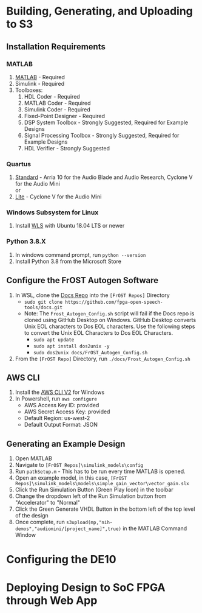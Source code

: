 # Building, Generating, and Uploading to S3
## Installation Requirements
### MATLAB   
1. [MATLAB](https://www.mathworks.com/downloads/) - Required  
2. Simulink                  - Required
3. Toolboxes:  
    1. HDL Coder                 - Required   
    2. MATLAB Coder              - Required     
    3. Simulink Coder            - Required 
    4. Fixed-Point Designer      - Required  
    5. DSP System Toolbox        - Strongly Suggested, Required for Example Designs  
    6. Signal Processing Toolbox - Strongly Suggested, Required for Example Designs  
    7. HDL Verifier              - Strongly Suggested  

### Quartus 
1. [Standard](https://fpgasoftware.intel.com/20.1/?edition=standard) - Arria 10 for the Audio Blade and Audio Research, Cyclone V for the Audio Mini  
or 
2. [Lite](https://fpgasoftware.intel.com/20.1/?edition=lite&platform=windows) - Cyclone V for the Audio Mini

### Windows Subsystem for Linux
1. Install [WLS](https://docs.microsoft.com/en-us/windows/wsl/install-win10) with Ubuntu 18.04 LTS or newer 

### Python 3.8.X
1. In windows command prompt, run `python --version`
2. Install Python 3.8 from the Microsoft Store

## Configure the FrOST Autogen Software
1. In WSL, clone the [Docs Repo](https://github.com/fpga-open-speech-tools/docs) into the `[FrOST Repos]` Directory 
    - `sudo git clone https://github.com/fpga-open-speech-tools/docs.git`
    - Note: The `Frost_Autogen_Config.sh` script will fail if the Docs repo is cloned using GitHub Desktop on Windows. GitHub Desktop converts Unix EOL characters to Dos EOL characters. Use the following steps to convert the Unix EOL Characters to Dos EOL Characters. 
        - `sudo apt update`
        - `sudo apt install dos2unix -y`
        - `sudo dos2unix docs/FrOST_Autogen_Config.sh`
2. From the `[FrOST Repo]` Directory, run `./docs/Frost_Autogen_Config.sh`

## AWS CLI
1. Install the [AWS CLI V2](https://docs.aws.amazon.com/cli/latest/userguide/install-cliv2-windows.html) for Windows 
2. In Powershell, run `aws configure`
    - AWS Access Key ID: provided
    - AWS Secret Access Key: provided
    - Default Region: us-west-2
    - Default Output Format: JSON

## Generating an Example Design
1. Open MATLAB
2. Navigate to `[FrOST Repos]\simulink_models\config`
3. Run `pathSetup.m` - This has to be run every time MATLAB is opened.
4. Open an example model, in this case, `[FrOST Repos]\simulink_models\models\simple_gain_vector\vector_gain.slx`
5. Click the Run Simulation Button (Green Play Icon) in the toolbar 
6. Change the dropdown left of the Run Simulation button from "Accelerator" to "Normal"
7. Click the Green Generate VHDL Button in the bottom left of the top level of the design
8. Once complete, run `s3upload(mp,"nih-demos","audiomini/[project_name]",true)` in the MATLAB Command Window

# Configuring the DE10

# Deploying Design to SoC FPGA through Web App